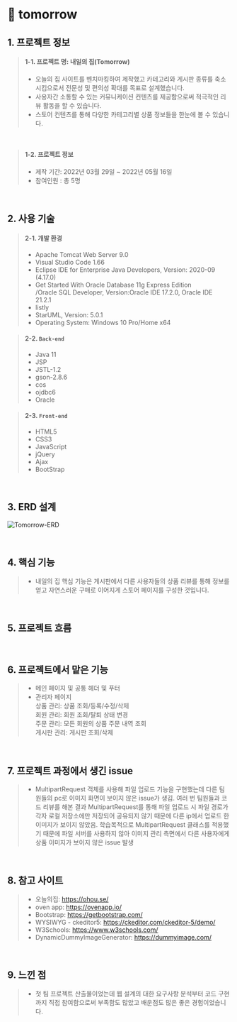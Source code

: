 # :pushpin: tomorrow
## 1. 프로젝트 정보
>#### 1-1. 프로젝트 명: 내일의 집(Tomorrow)
>- 오늘의 집 사이트를 벤치마킹하여 제작했고 카테고리와 게시판 종류를 축소시킴으로서 전문성 및 편의성 확대를 목표로 설계했습니다.   
>- 사용자간 소통할 수 있는 커뮤니케이션 컨텐츠를 제공함으로써 적극적인 리뷰 활동을 할 수 있습니다.   
>- 스토어 컨텐츠를 통해 다양한 카테고리별 상품 정보들을 한눈에 볼 수 있습니다.   

</br>

>#### 1-2. 프로젝트 정보     
>- 제작 기간: 2022년 03월 29일 ~ 2022년 05월 16일    
>- 참여인원 : 총 5명

</br>

## 2. 사용 기술
>#### 2-1. 개발 환경   
 >- Apache Tomcat Web Server 9.0   
 >- Visual Studio Code 1.66   
 >- Eclipse IDE for Enterprise Java Developers, Version: 2020-09 (4.17.0)    
 >- Get Started With Oracle Database 11g Express Edition   
  /Oracle SQL Developer, Version:Oracle IDE 17.2.0, Oracle IDE 21.2.1    
 >- listly  
 >- StarUML, Version: 5.0.1   
 >- Operating System: Windows 10 Pro/Home x64
 
>#### 2-2. `Back-end`
  >- Java 11
  >- JSP
  >- JSTL-1.2
  >- gson-2.8.6
  >- cos
  >- ojdbc6
  >- Oracle
  
>#### 2-3. `Front-end`
  >- HTML5
  >- CSS3
  >- JavaScript
  >- jQuery
  >- Ajax
  >- BootStrap

</br>

## 3. ERD 설계
![Tomorrow-ERD](https://user-images.githubusercontent.com/98321110/194283481-271d56cb-414c-4dfb-8e9f-7a7a6b8f7a6c.png)

</br>

## 4. 핵심 기능
>- 내일의 집 핵심 기능은 게시판에서 다른 사용자들의 상품 리뷰를 통해 
  정보를 얻고 자연스러운 구매로 이어지게 스토어 페이지를 구성한 것입니다.

</br>

## 5. 프로젝트 흐름

</br>

## 6. 프로젝트에서 맡은 기능
>- 메인 페이지 및 공통 헤더 및 푸터
>- 관리자 페이지  
  >상품 관리: 상품 조회/등록/수정/삭제   
  >회원 관리: 회원 조회/탈퇴 상태 변경   
  >주문 관리: 모든 회원의 상품 주문 내역 조회   
  >게시판 관리: 게시판 조회/삭제    

</br>

## 7. 프로젝트 과정에서 생긴 issue
>- MultipartRequest 객체를 사용해 파일 업로드 기능을 구현했는데 다른 팀원들의 pc로 이미지 화면이 보이지 않은 issue가 생김. 여러 번 팀원들과 코드 리뷰를 해본 결과 MultipartRequest를 통해 파일 업로드 시 파일 경로가 각자 로컬 저장소에만 저장되어 공유되지 않기 때문에 다른 ip에서 업로드 한 이미지가 보이지 않았음. 학습목적으로 MultipartRequest 클래스를 적용했기 때문에 파일 서버를 사용하지 않아 이미지 관리 측면에서 다른 사용자에게 상품 이미지가 보이지 않은 issue 발생
</br>

## 8. 참고 사이트
> - 오늘의집: https://ohou.se/
> - oven app: https://ovenapp.io/
> - Bootstrap: https://getbootstrap.com/
> - WYSIWYG - ckeditor5: https://ckeditor.com/ckeditor-5/demo/
> - W3Schools: https://www.w3schools.com/
> - DynamicDummyImageGenerator: https://dummyimage.com/

</br>

## 9. 느낀 점
>- 첫 팀 프로젝트 산출물이었는데 웹 설계의 대한 요구사항 분석부터 코드 구현까지 직접 참여함으로써 부족함도 많았고 배운점도 많은 좋은 경험이었습니다.

